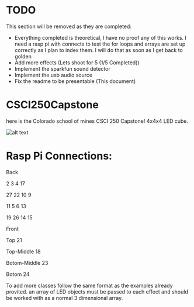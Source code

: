 # TODO
This section will be removed as they are completed:

- Everything completed is theoretical, I have no proof any of this works. I need a rasp pi with connects to test the for loops and arrays are set up correctly as I plan to index them. I will do that as soon as I get back to golden
- Add more effects (Lets shoot for 5 (1/5 Completed))
- Implement the sparkfun sound detector
- Implement the usb audio source
- Fix the readme to be presentable (This document)
# CSCI250Capstone




here is the Colorado school of mines CSCI 250 Capstone! 4x4x4 LED cube.

![alt text](https://i.imgur.com/cT7ZDTf.jpg)


# Rasp Pi Connections:


Back


2       3       4       17

27	22	10	9

11	5	6	13

19	26	14	15


Front




Top
21

Top-Middle
18

Botom-Middle
23

Botom
24




To add more classes follow the same format as the examples already provited. an array of LED objects must be passed to each effect and should be worked with as a normal 3 dimensional array.



